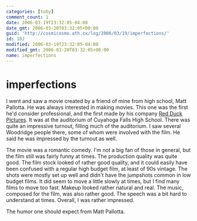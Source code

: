 ```yaml
---
categories: [toby]
comment_count: 1
date: 2006-03-19T23:32:05-04:00
date_gmt: 2006-03-20T03:32:05+00:00
guid: 'http://cosmicosmo.ath.cx/log/2006/03/19/imperfections/'
id: 102
modified: 2006-03-19T23:32:05-04:00
modified_gmt: 2006-03-20T03:32:05+00:00
name: imperfections
---
```


imperfections
=============

I went and saw a movie created by a friend of mine from high school, Matt Pallotta.  He was always interested in making movies.  This one was the first he'd consider professional, and the first made by his company [Red Duck Pictures](http://redduckpictures.com).  It was at the auditorium of Cuyahoga Falls High School.  There was quite an impressive turnout, filling much of the auditorium.  I saw several Woodridge people there, some of whom were involved with the film.  He said he was impressed by the turnout as well.

The movie was a romantic comedy.  I'm not a big fan of those in general, but the film still was fairly funny at times.  The production quality was quite good.  The film stock looked of rather good quality, and it could easily have been confused with a regular high budget film, at least of 90s vintage.  The shots were mostly set up well and didn't have the jumpshots common in low budget films.  It did seem to move a little slowly at times, but I find many films to move too fast.  Makeup looked rather natural and real.  The music, composed for the film, was also rather good.  The speech was a bit hard to understand at times.  Overall, I was rather impressed.

The humor one should expect from Matt Pallotta.

